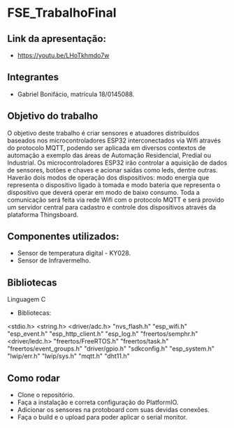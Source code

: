 # FSE_TrabalhoFinal

## Link da apresentação:

- https://youtu.be/LHoTkhmdo7w

## Integrantes

- Gabriel Bonifácio, matrícula 18/0145088.

## Objetivo do trabalho

O objetivo deste trabalho é criar sensores e atuadores distribuídos baseados nos microcontroladores ESP32 interconectados via Wifi através do protocolo MQTT, podendo ser aplicada em diversos contextos de automação a exemplo das áreas de Automação Residencial, Predial ou Industrial.
Os microcontroladores ESP32 irão controlar a aquisição de dados de sensores, botões e chaves e acionar saídas como leds, dentre outras. Haverão dois modos de operação dos dispositivos: modo energia que representa o dispositivo ligado à tomada e modo bateria que representa o dispositivo que deverá operar em modo de baixo consumo.
Toda a comunicação será feita via rede Wifi com o protocolo MQTT e será provido um servidor central para cadastro e controle dos dispositivos através da plataforma Thingsboard.

## Componentes utilizados:

- Sensor de temperatura digital - KY028.
- Sensor de Infravermelho.

## Bibliotecas

Linguagem C

- Bibliotecas:

<stdio.h>
<string.h>
<driver/adc.h>
"nvs_flash.h"
"esp_wifi.h"
"esp_event.h"
"esp_http_client.h"
"esp_log.h"
"freertos/semphr.h"
<driver/ledc.h>
"freertos/FreeRTOS.h"
"freertos/task.h"
"freertos/event_groups.h"
"driver/gpio.h"
"sdkconfig.h"
"esp_system.h"
"lwip/err.h"
"lwip/sys.h"
"mqtt.h"
"dht11.h"

## Como rodar

- Clone o repositório.
- Faça a instalação e correta configuração do PlatformIO.
- Adicionar os sensores na protoboard com suas devidas conexões.
- Faça o build e o upload para poder aplicar o serial monitor.
